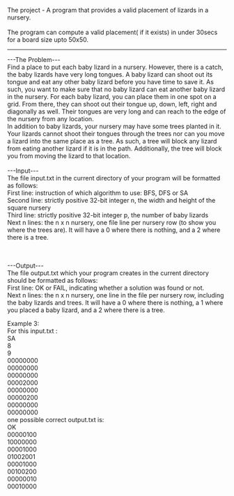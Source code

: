 The project - A program that provides a valid placement of lizards in a nursery.<br />
<br/>The program can compute a valid placement( if it exists) in under 30secs for a board size upto 50x50.

-----------------------------------------------------------------------------------------------------------------------
---The Problem---<br />
Find a place to put each baby lizard in a nursery.
However, there is a catch, the baby lizards have very long tongues. A baby lizard can shoot out
its tongue and eat any other baby lizard before you have time to save it. As such, you want to
make sure that no baby lizard can eat another baby lizard in the nursery.
For each baby lizard, you can place them in one spot on a grid. From there, they can shoot out
their tongue up, down, left, right and diagonally as well. Their tongues are very long and can
reach to the edge of the nursery from any location.<br/>
In addition to baby lizards, your nursery may have some trees planted in it. Your lizards cannot
shoot their tongues through the trees nor can you move a lizard into the same place as a tree. As
such, a tree will block any lizard from eating another lizard if it is in the path. Additionally, the
tree will block you from moving the lizard to that location.<br/><br/>
---Input---<br/>
The file input.txt in the current directory of your program will be formatted as follows:<br/>
First line: instruction of which algorithm to use: BFS, DFS or SA<br/>
Second line: strictly positive 32-bit integer n, the width and height of the square nursery<br/>
Third line: strictly positive 32-bit integer p, the number of baby lizards<br/>
Next n lines: the n x n nursery, one file line per nursery row (to show you where the trees are).
It will have a 0 where there is nothing, and a 2 where there is a tree.<br/><br/><br/>

---Output---<br/>
The file output.txt which your program creates in the current directory should be
formatted as follows:<br/>
First line: OK or FAIL, indicating whether a solution was found or not.<br/>
Next n lines: the n x n nursery, one line in the file per nursery row, including the baby lizards
and trees. It will have a 0 where there is nothing, a 1 where you placed a baby
lizard, and a 2 where there is a tree.<br/>

Example 3:<br/>
For this input.txt :<br/>
SA<br/>
8<br/>
9<br/>
00000000<br/>
00000000<br/>
00000000<br/>
00002000<br/>
00000000<br/>
00000200<br/>
00000000<br/>
00000000<br/>
one possible correct output.txt is:<br/>
OK<br/>
00000100<br/>
10000000<br/>
00001000<br/>
01002001<br/>
00001000<br/>
00100200<br/>
00000010<br/>
00010000<br/>
